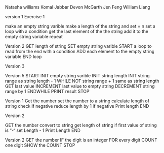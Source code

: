 Natasha williams
Komal Jabbar
Devon McGarth
Jen Feng William Liang

version 1
Exercise 1

make an empty string varible
make a length of the string and set = n
set a loop with a condition
get the last element of the the string
add it to the empty string variable
repeat 

Version 2
GET length of string
SET empty string varible
START a loop to read from the end with a condition
ADD each element to the empty string variable
END loop

Version 3 


Version 5
START
INIT empty string varible
INIT string length
INIT string range as string length - 1
WHILE NOT string range + 1 same as string length 
  GET last value
  INCREMENT last value to empty string
  DECREMENT string range by 1
ENDWHILE
PRINT result
STOP
  
Version 1
Get the number
set the number to a string
calculate length of string
check if negative
	reduce length by 1 if negative
Print length
END

Version 2

GET the number
convert to string
get length of string
if first value of string is “-“
	set Length - 1
Print Length
END


Version 2
GET the number
IF the digit is an integer 
FOR every digit COUNT one digit
SHOW the COUNT
STOP



